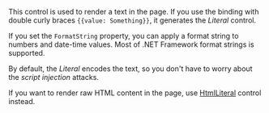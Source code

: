 This control is used to render a text in the page. If you use the binding with double curly braces `{{value: Something}}`, it generates the *Literal* control.

If you set the `FormatString` property, you can apply a format string to numbers and date-time values. Most of .NET Framework format strings is supported.

By default, the *Literal* encodes the text, so you don't have to worry about the *script injection* attacks. 

If you want to render raw HTML content in the page, use [HtmlLiteral](/docs/controls/builtin/HtmlLiteral/{branch}) control instead.